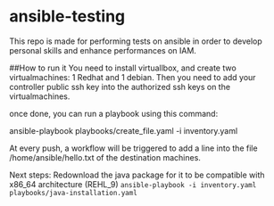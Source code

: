 # ansible-testing

This repo is made for performing tests on ansible in order to develop personal skills and enhance performances on IAM. 


##How to run it
You need to install virtuallbox, and create two virtualmachines: 1 Redhat and 1 debian.
Then you need to add your controller public ssh key into the authorized ssh keys on the virtualmachines.

once done, you can run a playbook using this command:

ansible-playbook playbooks/create_file.yaml -i inventory.yaml

At every push, a workflow will be triggered to add a line into the file /home/ansible/hello.txt of the destination machines.


Next steps:
Redownload the java package for it to be compatible with x86_64 architecture (REHL_9)
```ansible-playbook -i inventory.yaml playbooks/java-installation.yaml```

